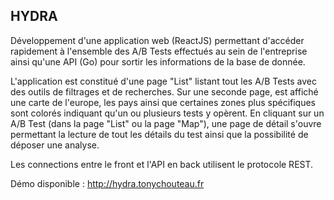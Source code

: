 <h2>HYDRA</h2>

Développement d'une application web (ReactJS) permettant d'accéder rapidement à l'ensemble des A/B Tests effectués au sein de l'entreprise ainsi qu'une API (Go) pour sortir les informations de la base de donnée.

L'application est constitué d'une page "List" listant tout les A/B Tests avec des outils de filtrages et de recherches. 
Sur une seconde page, est affiché une carte de l'europe, les pays ainsi que certaines zones plus spécifiques sont colorés indiquant qu'un ou plusieurs tests y opèrent. 
En cliquant sur un A/B Test (dans la page "List" ou la page "Map"), une page de détail s'ouvre permettant la lecture de tout les détails du test ainsi que la possibilité de déposer une analyse.

Les connections entre le front et l'API en back utilisent le protocole REST.

Démo disponible : http://hydra.tonychouteau.fr
